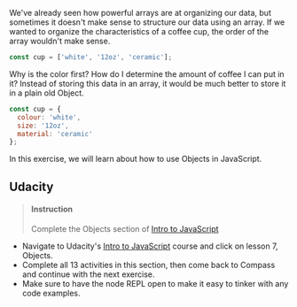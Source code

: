 


We've already seen how powerful arrays are at organizing our data, but sometimes it doesn't make sense to structure our data using an array. If we wanted to organize the characteristics of a coffee cup, the order of the array wouldn't make sense.

```js
const cup = ['white', '12oz', 'ceramic'];
```

Why is the color first? How do I determine the amount of coffee I can put in it? Instead of storing this data in an array, it would be much better to store it in a plain old Object. 

```js
const cup = {
  colour: 'white', 
  size: '12oz', 
  material: 'ceramic'
};
```

In this exercise, we will learn about how to use Objects in JavaScript.

## Udacity

> #### Instruction
> Complete the Objects section of [Intro to JavaScript](https://classroom.udacity.com/courses/ud803) 

* Navigate to Udacity's [Intro to JavaScript](https://classroom.udacity.com/courses/ud803) course and click on lesson 7, Objects.
* Complete all 13 activities in this section, then come back to Compass and continue with the next exercise.
* Make sure to have the node REPL open to make it easy to tinker with any code examples. 


